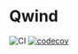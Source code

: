 # Qwind

![CI](https://github.com/arnauqb/Qwind.jl/workflows/CI/badge.svg)
[![codecov](https://codecov.io/gh/arnauqb/Qwind.jl/branch/master/graph/badge.svg?token=KQPtxMDMAm)](https://codecov.io/gh/arnauqb/Qwind.jl)
